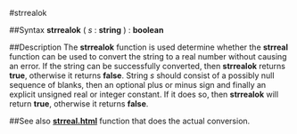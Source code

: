 
#strrealok

##Syntax
**strrealok** ( *s* : **string** ) : **boolean**



##Description
The **strrealok** function is used determine whether the **strreal** function can be used to convert the string to a real number without causing an error. If the string can be successfully converted, then **strrealok** returns **true**, otherwise it returns **false**.
String *s* should consist of a possibly null sequence of blanks, then an optional plus or minus sign and finally an explicit unsigned real or integer constant. If it does so, then **strrealok** will return **true**, otherwise it returns **false**.



##See also
**[strreal.html](strreal)** function that does the actual conversion.


